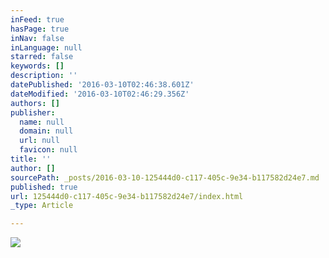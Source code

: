 ```yaml
---
inFeed: true
hasPage: true
inNav: false
inLanguage: null
starred: false
keywords: []
description: ''
datePublished: '2016-03-10T02:46:38.601Z'
dateModified: '2016-03-10T02:46:29.356Z'
authors: []
publisher:
  name: null
  domain: null
  url: null
  favicon: null
title: ''
author: []
sourcePath: _posts/2016-03-10-125444d0-c117-405c-9e34-b117582d24e7.md
published: true
url: 125444d0-c117-405c-9e34-b117582d24e7/index.html
_type: Article

---
```

![](https://the-grid-user-content.s3-us-west-2.amazonaws.com/b92dc5c3-b6be-4141-8ba1-4359b64d13f4.jpg)